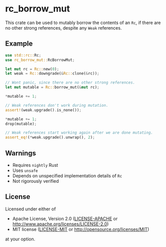 # rc_borrow_mut

This crate can be used to mutably borrow the contents of an `Rc`, if there are no other
strong references, despite any `Weak` references.

## Example

```rust
use std::rc::Rc;
use rc_borrow_mut::RcBorrowMut;

let mut rc = Rc::new(0);
let weak = Rc::downgrade(&Rc::clone(&rc));

// Wont panic, since there are no other strong references.
let mut mutable = Rc::borrow_mut(&mut rc);

*mutable += 1;

// Weak references don't work during mutation.
assert!(weak.upgrade().is_none());

*mutable += 1;
drop(mutable);

// Weak references start working again after we are done mutating.
assert_eq!(*weak.upgrade().unwrap(), 2);
```

## Warnings

- Requires `nightly` Rust
- Uses `unsafe`
- Depends on unspecified implementation details of `Rc`
- Not rigorously verified

## License

Licensed under either of

* Apache License, Version 2.0
  ([LICENSE-APACHE](LICENSE-APACHE) or http://www.apache.org/licenses/LICENSE-2.0)
* MIT license
  ([LICENSE-MIT](LICENSE-MIT) or http://opensource.org/licenses/MIT)

at your option.